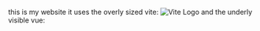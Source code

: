 this is my website 
it uses the overly sized vite: 
![Vite Logo](https://vitejs.dev/logo.svg) 
and the underly visible vue:

